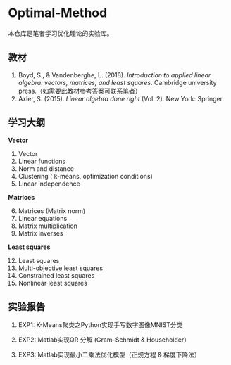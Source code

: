 # Optimal-Method
本仓库是笔者学习优化理论的实验库。

## 教材

1. Boyd, S., & Vandenberghe, L. (2018). *Introduction to applied linear algebra: vectors, matrices, and least squares*. Cambridge university press.（如需要此教材参考答案可联系笔者）
2. Axler, S. (2015). *Linear algebra done right* (Vol. 2). New York: Springer.

## 学习大纲

**Vector** 

1. Vector 
2. Linear functions
3. Norm and distance 
4. Clustering ( k-means, optimization conditions)
5. Linear independence 

**Matrices**

6. Matrices (Matrix norm)
8. Linear equations
10. Matrix multiplication 
11. Matrix inverses 

**Least squares** 

12. Least squares 
15. Multi-objective least squares 
16. Constrained least squares 
18. Nonlinear least squares 

## 实验报告

1. EXP1: K-Means聚类之Python实现手写数字图像MNIST分类

2. EXP2: Matlab实现QR 分解 (Gram–Schmidt & Householder）

3. EXP3: Matlab实现最小二乘法优化模型（正规方程 & 梯度下降法）

   